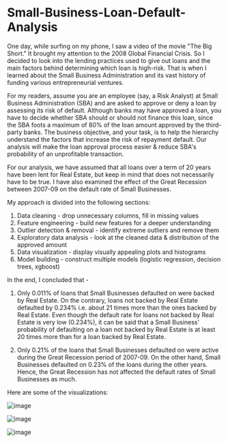 # Small-Business-Loan-Default-Analysis

One day, while surfing on my phone, I saw a video of the movie "The Big Short." It brought my attention to the 2008 Global Financial Crisis.
So I decided to look into the lending practices used to give out loans and the main factors behind determining which loan is high-risk.
That is when I learned about the Small Business Administration and its vast history of funding various entrepreneurial ventures.

For my readers, assume you are an employee (say, a Risk Analyst) at Small Business Administration (SBA) and are asked to approve or deny a loan by assessing its risk of default. Although banks may have approved a loan, you have to decide whether SBA should or should not finance this loan, since the SBA foots a maximum of 80% of the loan amount approved by the third-party banks. The business objective, and your task, is to help the hierarchy understand the factors that increase the risk of repayment default. Our analysis will make the loan approval process easier & reduce SBA's probability of an unprofitable transaction.

For our analysis, we have assumed that all loans over a term of 20 years have been lent for Real Estate, but keep in mind that does not necessarily have to be true. I have also examined the effect of the Great Recession between 2007-09 on the default rate of Small Businesses.

My approach is divided into the following sections:
1.	Data cleaning - drop unnecessary columns, fill in missing values
2. Feature engineering - build new features for a deeper understanding
3.	Outlier detection & removal - identify extreme outliers and remove them
4.	Exploratory data analysis - look at the cleaned data & distribution of the approved amount
5.	Data visualization - display visually appealing plots and histograms
6.	Model building - construct multiple models (logistic regression, decision trees, xgboost)

In the end, I concluded that -

1. Only 0.011% of loans that Small Businesses defaulted on were backed by Real Estate. On the contrary, loans not backed by Real Estate defaulted by 0.234% i.e. about 21 times more than the ones backed by Real Estate. Even though the default rate for loans not backed by Real Estate is very low (0.234%), it can be said that a Small Business' probability of defaulting on a loan not backed by Real Estate is at least 20 times more than for a loan backed by Real Estate.

2. Only 0.21% of the loans that Small Businesses defaulted on were active during the Great Recession period of 2007-09. On the other hand, Small Businesses defaulted on 0.23% of the loans during the other years. Hence, the Great Recession has not affected the default rates of Small Businesses as much.
   

Here are some of the visualizations:

![image](https://github.com/0nkarkhanolkar/SBA-Loan-Approval/assets/98197574/464bcd07-4e05-4601-bab3-794864b8ed2f)

![image](https://github.com/0nkarkhanolkar/SBA-Loan-Approval/assets/98197574/42d34470-2fb6-4876-bb5a-d265d6457431)

![image](https://github.com/0nkarkhanolkar/SBA-Loan-Approval/assets/98197574/a723db37-d015-458c-9d50-f3ab83f9151f)
